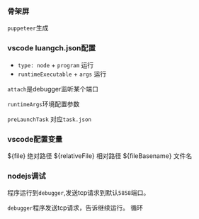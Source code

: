 ### 骨架屏
`puppeteer`生成

### vscode luangch.json配置
- `type: node` + `program` 运行
- `runtimeExecutable` + `args` 运行

`attach`是debugger监听某个端口

`runtimeArgs`环境配置参数

`preLaunchTask` 对应`task.json`

### vscode配置变量
${file} 绝对路径
${relativeFile} 相对路径
${fileBasename} 文件名

### nodejs调试
程序运行到`debugger`,发送tcp请求到默认`5858`端口。

`debugger`程序发送tcp请求，告诉继续运行。 循环


